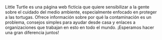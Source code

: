 Little Turtle es una página web ficticia que quiere sensibilizar a la gente sobre el cuidado del medio ambiente, especialmente enfocado en proteger a las tortugas. Ofrece información sobre por qué la contaminación es un problema, consejos simples para ayudar desde casa y enlaces a organizaciones que trabajan en esto en todo el mundo. ¡Esperamos hacer una gran diferencia juntos!
